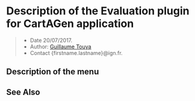 # Description of the Evaluation plugin for CartAGen application

> - Date 20/07/2017.
> - Author: [Guillaume Touya][1]
> - Contact {firstname.lastname}@ign.fr.



Description of the menu
-------------



See Also
-------------



[1]: http://recherche.ign.fr/labos/cogit/english/cv.php?prenom=&nom=Touya